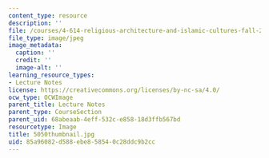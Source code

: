 ```yaml
---
content_type: resource
description: ''
file: /courses/4-614-religious-architecture-and-islamic-cultures-fall-2002/85a96082d588ebe858540c28ddc9b2cc_5050thumbnail.jpg
file_type: image/jpeg
image_metadata:
  caption: ''
  credit: ''
  image-alt: ''
learning_resource_types:
- Lecture Notes
license: https://creativecommons.org/licenses/by-nc-sa/4.0/
ocw_type: OCWImage
parent_title: Lecture Notes
parent_type: CourseSection
parent_uid: 68abeaab-4eff-532c-e858-18d3ffb567bd
resourcetype: Image
title: 5050thumbnail.jpg
uid: 85a96082-d588-ebe8-5854-0c28ddc9b2cc
---
```

